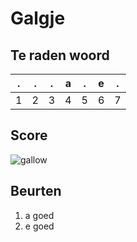 # Galgje

## Te raden woord

|.|.|.|a|.|e|.|
|-|-|-|-|-|-|-|
|1|2|3|4|5|6|7|

## Score
![gallow](./images/1.png)

## Beurten
1. a goed
2. e goed
